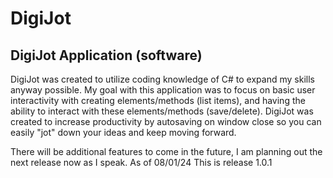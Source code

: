 # DigiJot

## DigiJot Application (software)
DigiJot was created to utilize coding knowledge of C# to expand my skills anyway possible. My goal with this application was to focus on basic user interactivity with creating elements/methods (list items), and having the ability to interact with these elements/methods (save/delete). DigiJot was created to increase productivity by autosaving on window close so you can easily "jot" down your ideas and keep moving forward.

There will be additional features to come in the future, I am planning out the next release now as I speak. As of 08/01/24 This is release 1.0.1

